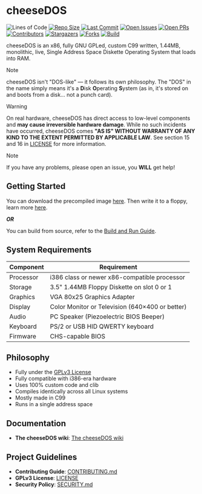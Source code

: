 # cheeseDOS

![Lines of Code](https://tokei.rs/b1/github/The-cheeseDOS-Project/cheeseDOS?style=for-the-badge)
[![Repo Size](https://img.shields.io/github/repo-size/The-cheeseDOS-Project/cheeseDOS?style=for-the-badge)](https://github.com/The-cheeseDOS-Project/cheeseDOS)
[![Last Commit](https://img.shields.io/github/last-commit/The-cheeseDOS-Project/cheeseDOS?style=for-the-badge)](https://github.com/The-cheeseDOS-Project/cheeseDOS/commits/main)
[![Open Issues](https://img.shields.io/github/issues/The-cheeseDOS-Project/cheeseDOS?style=for-the-badge)](https://github.com/The-cheeseDOS-Project/cheeseDOS/issues)
[![Open PRs](https://img.shields.io/github/issues-pr/The-cheeseDOS-Project/cheeseDOS?style=for-the-badge)](https://github.com/The-cheeseDOS-Project/cheeseDOS/pulls)
[![Contributors](https://img.shields.io/github/contributors/The-cheeseDOS-Project/cheeseDOS?style=for-the-badge)](https://github.com/The-cheeseDOS-Project/cheeseDOS/graphs/contributors)
[![Stargazers](https://img.shields.io/github/stars/The-cheeseDOS-Project/cheeseDOS.svg?style=for-the-badge)](https://github.com/The-cheeseDOS-Project/cheeseDOS/stargazers)
[![Forks](https://img.shields.io/github/forks/The-cheeseDOS-Project/cheeseDOS.svg?style=for-the-badge)](https://github.com/The-cheeseDOS-Project/cheeseDOS/network/members)
[![Build](https://img.shields.io/github/actions/workflow/status/The-cheeseDOS-Project/cheeseDOS/release.yml?style=for-the-badge)](https://github.com/The-cheeseDOS-Project/cheeseDOS/actions)

cheeseDOS is an x86, fully GNU GPLed, custom C99 written, 1.44MB, monolithic, live, Single Address Space Diskette Operating System that loads into RAM.

> [!NOTE]
> cheeseDOS isn't "DOS-like" — it follows its own philosophy. The "DOS" in the name simply means it's a **D**isk **O**perating **S**ystem (as in, it's stored on and boots from a disk… not a punch card).

> [!WARNING]
> On real hardware, cheeseDOS has direct access to low-level components and **may cause irreversible hardware damage**. While no such incidents have occurred, cheeseDOS comes **"AS IS" WITHOUT WARRANTY OF ANY KIND TO THE EXTENT PERMITTED BY APPLICABLE LAW**. See section 15 and 16 in [LICENSE](./LICENSE) for more information.

> [!NOTE]
> If you have any problems, please open an issue, you **WILL** get help!

## Getting Started

You can download the precompiled image [here](https://github.com/The-cheeseDOS-Project/cheeseDOS/releases/latest). Then write it to a floppy, learn more [here](https://github.com/The-cheeseDOS-Project/docs/writing.md).

***OR***

You can build from source, refer to the [Build and Run Guide](https://github.com/The-cheeseDOS-Project/docs/build.md).

## System Requirements

| Component   | Requirement                                     |
|-------------|-------------------------------------------------|
| Processor   | i386 class or newer x86-compatible processor    |
| Storage     | 3.5" 1.44MB Floppy Diskette on slot 0 or 1      |
| Graphics    | VGA 80x25 Graphics Adapter                      |
| Display     | Color Monitor or Television (640×400 or better) |
| Audio       | PC Speaker (Piezoelectric BIOS Beeper)          |
| Keyboard    | PS/2 or USB HID QWERTY keyboard                 |
| Firmware    | CHS-capable BIOS                                |

## Philosophy

- Fully under the [GPLv3 License](./LICENSE)
- Fully compatible with i386-era hardware
- Uses 100% custom code and clib
- Compiles identically across all Linux systems
- Mostly made in C99
- Runs in a single address space

## Documentation

- **The cheeseDOS wiki**: [The cheeseDOS wiki](https://github.com/The-cheeseDOS-Project/docs)

## Project Guidelines

- **Contributing Guide**: [CONTRIBUTING.md](./CONTRIBUTING.md)
- **GPLv3 License**: [LICENSE](./LICENSE)
- **Security Policy**: [SECURITY.md](./SECURITY.md)
